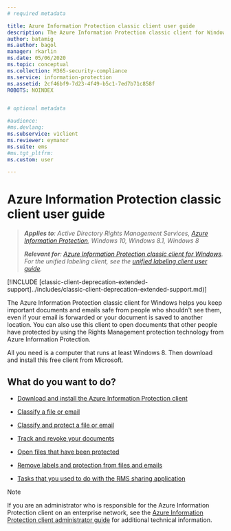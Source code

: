 ```yaml
---
# required metadata

title: Azure Information Protection classic client user guide
description: The Azure Information Protection classic client for Windows helps you keep important documents and emails safe from people who shouldn't see them, even if your email is forwarded or your document is saved to another location. 
author: batamig
ms.author: bagol
manager: rkarlin
ms.date: 05/06/2020
ms.topic: conceptual
ms.collection: M365-security-compliance
ms.service: information-protection
ms.assetid: 2cf46bf9-7d23-4f49-b5c1-7ed7b71c858f
ROBOTS: NOINDEX


# optional metadata

#audience:
#ms.devlang:
ms.subservice: v1client
ms.reviewer: eymanor
ms.suite: ems
#ms.tgt_pltfrm:
ms.custom: user

---
```


# Azure Information Protection classic client user guide

>***Applies to**: Active Directory Rights Management Services, [Azure Information Protection](https://azure.microsoft.com/pricing/details/information-protection), Windows 10, Windows 8.1, Windows 8*
>
>***Relevant for**: [Azure Information Protection classic client for Windows](../faqs.md#whats-the-difference-between-the-azure-information-protection-classic-and-unified-labeling-clients). For the unified labeling client, see the [unified labeling client user guide](clientv2-user-guide.md).*

[!INCLUDE [classic-client-deprecation-extended-support]../includes/classic-client-deprecation-extended-support.md)]

The Azure Information Protection classic client for Windows helps you keep important documents and emails safe from people who shouldn't see them, even if your email is forwarded or your document is saved to another location. You can also use this client to open documents that other people have protected by using the Rights Management protection technology from Azure Information Protection.

All you need is a computer that runs at least Windows 8. Then download and install this free client from Microsoft.


## What do you want to do?

- [Download and install the Azure Information Protection client](install-client-app.md)

- [Classify a file or email](client-classify.md)

- [Classify and protect a file or email](client-classify-protect.md)

- [Track and revoke your documents](client-track-revoke.md)

- [Open files that have been protected](client-view-use-files.md)

- [Remove labels and protection from files and emails](client-remove-label-protection.md)

- [Tasks that you used to do with the RMS sharing application](upgrade-client-app.md)


> [!NOTE]
> If you are an administrator who is responsible for the Azure Information Protection client on an enterprise network, see the [Azure Information Protection client administrator guide](client-admin-guide.md) for additional technical information. 

